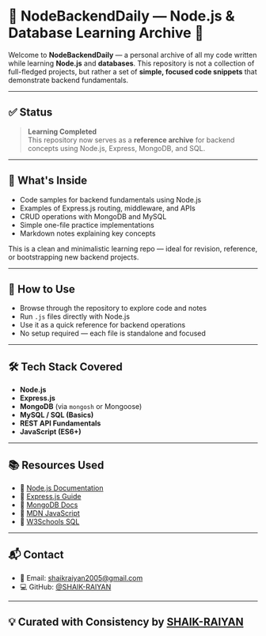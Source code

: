 # 🎉 NodeBackendDaily — Node.js & Database Learning Archive 🎉

Welcome to **NodeBackendDaily** — a personal archive of all my code written while learning **Node.js** and **databases**. This repository is not a collection of full-fledged projects, but rather a set of **simple, focused code snippets** that demonstrate backend fundamentals.

---

## ✅ Status

> **Learning Completed**  
> This repository now serves as a **reference archive** for backend concepts using Node.js, Express, MongoDB, and SQL.

---

## 🧩 What's Inside

- Code samples for backend fundamentals using Node.js  
- Examples of Express.js routing, middleware, and APIs  
- CRUD operations with MongoDB and MySQL  
- Simple one-file practice implementations  
- Markdown notes explaining key concepts  

This is a clean and minimalistic learning repo — ideal for revision, reference, or bootstrapping new backend projects.

---

## 🚀 How to Use

- Browse through the repository to explore code and notes  
- Run `.js` files directly with Node.js  
- Use it as a quick reference for backend operations  
- No setup required — each file is standalone and focused

---

## 🛠️ Tech Stack Covered

- **Node.js**  
- **Express.js**  
- **MongoDB** (via `mongosh` or Mongoose)  
- **MySQL / SQL (Basics)**  
- **REST API Fundamentals**  
- **JavaScript (ES6+)**  

---

## 📚 Resources Used

- 📘 [Node.js Documentation](https://nodejs.org/en/docs)  
- 📘 [Express.js Guide](https://expressjs.com/en/starter/installing.html)  
- 📘 [MongoDB Docs](https://www.mongodb.com/docs/manual/)  
- 📘 [MDN JavaScript](https://developer.mozilla.org/en-US/docs/Web/JavaScript)  
- 📘 [W3Schools SQL](https://www.w3schools.com/sql/)

---

## 📬 Contact

- 📧 Email: [shaikraiyan2005@gmail.com](mailto:shaikraiyan2005@gmail.com)  
- 💻 GitHub: [@SHAIK-RAIYAN](https://github.com/SHAIK-RAIYAN)

---

## 💡 Curated with Consistency by [SHAIK-RAIYAN](https://github.com/SHAIK-RAIYAN)
